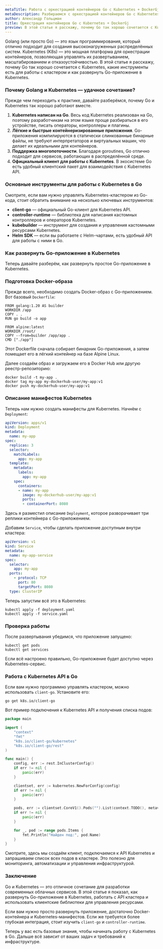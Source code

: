 ```yaml
---
metaTitle: Работа c оркестрацией контейнеров Go с Kubernetes + DockerGj
metaDescription: Разбираемся c оркестрацией контейнеров Go с Kubernetes + DockerGj
author: Александр Гольцман
title: Оркестрация контейнеров Go с Kubernetes + DockerGj
preview: В этой статье я расскажу, почему Go так хорошо сочетается с Kubernetes, какие инструменты есть для работы с кластером и как развернуть Go-приложение в Kubernetes.
---
```


Golang (или просто Go) — это язык программирования, который отлично подходит для создания высоконагруженных распределённых систем. Kubernetes (K8s) — это мощная платформа для оркестрации контейнеров, позволяющая управлять их развертыванием, масштабированием и отказоустойчивостью. В этой статье я расскажу, почему Go так хорошо сочетается с Kubernetes, какие инструменты есть для работы с кластером и как развернуть Go-приложение в Kubernetes.

### Почему Golang и Kubernetes — удачное сочетание?

Прежде чем переходить к практике, давайте разберёмся, почему Go и Kubernetes так хорошо работают вместе.

1. **Kubernetes написан на Go**. Весь код Kubernetes реализован на Go, поэтому разработчикам на этом языке проще разбираться в его устройстве, писать операторы, контроллеры и плагины.
2. **Лёгкие и быстрые контейнеризированные приложения**. Go-приложения компилируются в статически слинкованные бинарные файлы, не требуют интерпретаторов и виртуальных машин, что делает их идеальными для контейнеров.
3. **Поддержка многопоточности**. Благодаря goroutines, Go отлично подходит для сервисов, работающих в распределённой среде.
4. **Официальный клиент для работы с Kubernetes**. В экосистеме Go есть удобный клиентский пакет для взаимодействия с Kubernetes API.

### Основные инструменты для работы с Kubernetes в Go

Смотрите, если вам нужно управлять Kubernetes-кластером из Go-кода, стоит обратить внимание на несколько ключевых инструментов:

- **client-go** — официальный Go-клиент для Kubernetes API.
- **controller-runtime** — библиотека для написания кастомных контроллеров и операторов Kubernetes.
- **kubebuilder** — инструмент для создания и управления кастомными ресурсами Kubernetes.
- **Helm SDK** — если вы работаете с Helm-чартами, есть удобный API для работы с ними в Go.

### Как развернуть Go-приложение в Kubernetes

Теперь давайте разберём, как развернуть простое Go-приложение в Kubernetes.

### Подготовка Docker-образа

Прежде всего, необходимо создать Docker-образ с Go-приложением. Вот базовый `Dockerfile`:

```
FROM golang:1.20 AS builder
WORKDIR /app
COPY . .
RUN go build -o app

FROM alpine:latest
WORKDIR /root/
COPY --from=builder /app/app .
CMD ["./app"]
```

Этот Dockerfile сначала собирает бинарник Go-приложения, а затем помещает его в лёгкий контейнер на базе Alpine Linux.

Далее создаём образ и загружаем его в Docker Hub или другую реестр-репозиторию:

```
docker build -t my-app .
docker tag my-app my-dockerhub-user/my-app:v1
docker push my-dockerhub-user/my-app:v1
```

### Описание манифестов Kubernetes

Теперь нам нужно создать манифесты для Kubernetes. Начнём с `Deployment`:

```yaml
apiVersion: apps/v1
kind: Deployment
metadata:
  name: my-app
spec:
  replicas: 3
  selector:
    matchLabels:
      app: my-app
  template:
    metadata:
      labels:
        app: my-app
    spec:
      containers:
      - name: my-app
        image: my-dockerhub-user/my-app:v1
        ports:
        - containerPort: 8080
```

Здесь я разместил описание `Deployment`, которое разворачивает три реплики контейнера с Go-приложением.

Добавим `Service`, чтобы сделать приложение доступным внутри кластера:

```yaml
apiVersion: v1
kind: Service
metadata:
  name: my-app-service
spec:
  selector:
    app: my-app
  ports:
    - protocol: TCP
      port: 80
      targetPort: 8080
  type: ClusterIP
```

Теперь запустим всё это в Kubernetes:

```
kubectl apply -f deployment.yaml
kubectl apply -f service.yaml
```

### Проверка работы

После развертывания убедимся, что приложение запущено:

```
kubectl get pods
kubectl get services
```

Если всё настроено правильно, Go-приложение будет доступно через Kubernetes-сервис.

### Работа с Kubernetes API в Go

Если вам нужно программно управлять кластером, можно использовать `client-go`. Установите его:

```
go get k8s.io/client-go

```

Вот пример подключения к Kubernetes API и получения списка подов:

```go
package main

import (
    "context"
    "fmt"
    "k8s.io/client-go/kubernetes"
    "k8s.io/client-go/rest"
)

func main() {
    config, err := rest.InClusterConfig()
    if err != nil {
        panic(err)
    }

    clientset, err := kubernetes.NewForConfig(config)
    if err != nil {
        panic(err)
    }

    pods, err := clientset.CoreV1().Pods("").List(context.TODO(), metav1.ListOptions{})
    if err != nil {
        panic(err)
    }

    for _, pod := range pods.Items {
        fmt.Println("Найден под:", pod.Name)
    }
}
```

Смотрите, здесь мы создаём клиент, подключаемся к API Kubernetes и запрашиваем список всех подов в кластере. Это полезно для мониторинга, автоматизации и управления инфраструктурой.

### Заключение

Go и Kubernetes — это отличное сочетание для разработки современных облачных сервисов. В этой статье я показал, как развернуть Go-приложение в Kubernetes, работать с API кластера и использовать клиентские библиотеки для управления ресурсами.

Если вам нужно просто развернуть приложение, достаточно Docker-контейнера и Kubernetes-манифестов. Если же требуется более глубокая интеграция, стоит изучить `client-go` и `controller-runtime`.

Теперь у вас есть базовые знания, чтобы начинать работу с Kubernetes в Go. Дальше всё зависит от ваших задач и требований к инфраструктуре.

